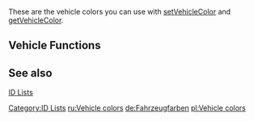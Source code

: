 These are the vehicle colors you can use with [setVehicleColor](/docs/setvehiclecolor.md "wikilink") and [getVehicleColor](/getVehicleColor.md "wikilink").

Vehicle Functions
-----------------

See also
--------

[ID Lists](/docs/id.md "wikilink")

[Category:ID Lists](/docs/category:id_lists.md "wikilink") [ru:Vehicle colors](/ru:Vehicle_colors.md "wikilink") [de:Fahrzeugfarben](/de:Fahrzeugfarben.md "wikilink") [pl:Vehicle colors](/pl:Vehicle_colors.md "wikilink")
